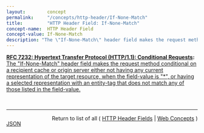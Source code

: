 ```yaml
---
layout:        concept
permalink:     "/concepts/http-header/If-None-Match"
title:         "HTTP Header Field: If-None-Match"
concept-name:  HTTP Header Field
concept-value: If-None-Match
description: "The \"If-None-Match\" header field makes the request method conditional on a recipient cache or origin server either not having any current representation of the target resource, when the field-value is \"*\", or having a selected representation with an entity-tag that does not match any of those listed in the field-value."
---
```


**[RFC 7232: Hypertext Transfer Protocol (HTTP/1.1): Conditional Requests](/specs/IETF/RFC/7232 "The Hypertext Transfer Protocol (HTTP) is an application-level protocol for distributed, collaborative, hypertext information systems. This document defines HTTP/1.1 conditional requests, including metadata header fields for indicating state changes, request header fields for making preconditions on such state, and rules for constructing the responses to a conditional request when one or more preconditions evaluate to false."):** [The "If-None-Match" header field makes the request method conditional on a recipient cache or origin server either not having any current representation of the target resource, when the field-value is "*", or having a selected representation with an entity-tag that does not match any of those listed in the field-value.](http://tools.ietf.org/html/rfc7232#section-3.2 "Read documentation for HTTP Header Field &#34;If-None-Match&#34;")

<br/>
<hr/>

<p style="float : left"><a href="./If-None-Match.json" title="JSON representing this particular Web Concept value">JSON</a></p>
<p style="text-align: right">Return to list of all ( <a href="../http-header/">HTTP Header Fields</a> | <a href="../">Web Concepts</a> )</p>
